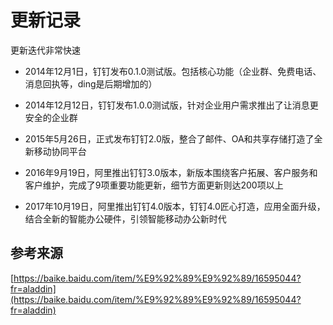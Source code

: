# 更新记录

更新迭代非常快速

- 2014年12月1日，钉钉发布0.1.0测试版。包括核心功能（企业群、免费电话、消息回执等，ding是后期增加的）

- 2014年12月12日，钉钉发布1.0.0测试版，针对企业用户需求推出了让消息更安全的企业群

- 2015年5月26日，正式发布钉钉2.0版，整合了邮件、OA和共享存储打造了全新移动协同平台

- 2016年9月19日，阿里推出钉钉3.0版本，新版本围绕客户拓展、客户服务和客户维护，完成了9项重要功能更新，细节方面更新则达200项以上

- 2017年10月19日，阿里推出钉钉4.0版本，钉钉4.0匠心打造，应用全面升级，结合全新的智能办公硬件，引领智能移动办公新时代

## 参考来源

[https://baike.baidu.com/item/%E9%92%89%E9%92%89/16595044?fr=aladdin](https://baike.baidu.com/item/%E9%92%89%E9%92%89/16595044?fr=aladdin)
